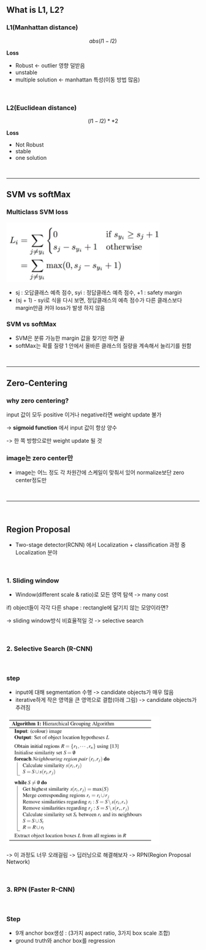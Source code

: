 ## What is L1, L2?

### L1(Manhattan distance) 


$$
abs(l1 - l2)
$$

**Loss**
- Robust <- outlier 영향 덜받음
- unstable
- multiple solution <- manhattan 특성(이동 방법 많음)

<br>

### L2(Euclidean distance) 

$$
(l1 - l2) ** 2
$$

**Loss**
- Not Robust
- stable
- one solution 

<br>

---

## SVM vs softMax

### Multiclass SVM loss

<img src="./image/svm.png" width = "400">

- sj : 오답클래스 예측 점수, syi : 정답클래스 예측 점수, +1 : safety margin
- (sj + 1) - syi로 식을 다시 보면, 정답클래스의 예측 점수가 다른 클래스보다 margin만큼 커야 loss가 발생 하지 않음


### SVM vs softMax

- SVM은 분류 가능한 margin 값을 찾기만 하면 끝
- softMax는 확률 질량 1 안에서 올바른 클래스의 질량을 계속해서 늘리기를 원함


<br>

---

## Zero-Centering

### why zero centering?

input 값이 모두 positive 이거나 negative라면 weight update 불가

-> **sigmoid function** 에서 input 값이 항상 양수

-> 한 쪽 방향으로만 weight update 될 것


### image는 zero center만

- image는 어느 정도 각 차원간에 스케일이 맞춰서 있어 normalize보단 zero center정도만

<br>

---
<br>

## Region Proposal

- Two-stage detector(RCNN) 에서 Localization + classification 과정 중 Localization 분야

<br>

### 1. **Sliding window**
- Window(different scale & ratio)로 모든 영역 탐색 -> many cost

if) object들이 각각 다른 shape : rectangle에 닮기지 않는 모양이라면?

-> sliding window방식 비효율적일 것
-> selective search

<br>

### 2. **Selective Search** (R-CNN)

<br>

### step
- input에 대해 segmentation 수행 -> candidate objects가 매우 많음
- iterative하게 작은 영역을 큰 영역으로 결합(아래 그림) -> candidate objects가 추려짐


<img src="./image/selective.png" width = "400">

<br>

-> 이 과정도 너무 오래걸림 -> 딥러닝으로 해결해보자 -> RPN(Region Proposal Network)

<br>

### 3. **RPN** (Faster R-CNN)

<br>

### Step
- 9개 anchor box생성 : (3가지 aspect ratio, 3가지 box scale 조합)
- ground truth와 anchor box를 regression
